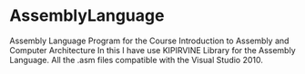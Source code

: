 # AssemblyLanguage
Assembly Language Program for the Course Introduction to Assembly and Computer Architecture
In this I have use KIPIRVINE Library for the Assembly Language.
All the .asm files compatible with the Visual Studio 2010.
